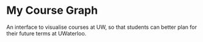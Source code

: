# My Course Graph
An interface to visualise courses at UW, so that students can better plan for 
their future terms at UWaterloo.

